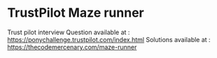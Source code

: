 # TrustPilot Maze runner

Trust pilot interview
Question available at : https://ponychallenge.trustpilot.com/index.html
Solutions available at : https://thecodemercenary.com/maze-runner
